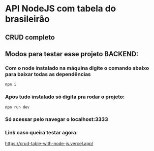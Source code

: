 # API NodeJS com tabela do brasileirão 

## CRUD completo

## Modos para testar esse projeto BACKEND:

### Com o node instalado na máquina digite o comando abaixo para baixar todas as dependências  

```
npm i
```

### Apos tudo instalado só digita pra rodar o projeto:

```
npm run dev
```

### Só acessar pelo navegar o localhost:3333

### Link caso queira testar agora:
https://crud-table-with-node-js.vercel.app/

